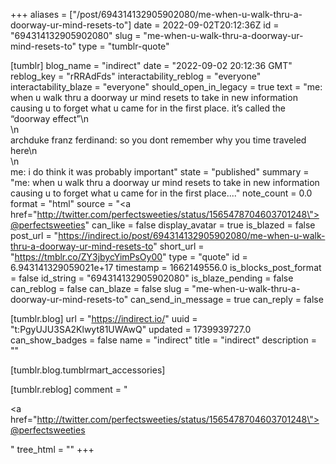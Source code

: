+++
aliases = ["/post/694314132905902080/me-when-u-walk-thru-a-doorway-ur-mind-resets-to"]
date = 2022-09-02T20:12:36Z
id = "694314132905902080"
slug = "me-when-u-walk-thru-a-doorway-ur-mind-resets-to"
type = "tumblr-quote"

[tumblr]
blog_name = "indirect"
date = "2022-09-02 20:12:36 GMT"
reblog_key = "rRRAdFds"
interactability_reblog = "everyone"
interactability_blaze = "everyone"
should_open_in_legacy = true
text = "me: when u walk thru a doorway ur mind resets to take in new information causing u to forget what u came for in the first place. it’s called the “doorway effect”\n<br/>\n<br/>archduke franz ferdinand: so you dont remember why you time traveled here\n<br/>\n<br/>me: i do think it was probably important"
state = "published"
summary = "me: when u walk thru a doorway ur mind resets to take in new information causing u to forget what u came for in the first place...."
note_count = 0.0
format = "html"
source = "<a href=\"http://twitter.com/perfectsweeties/status/1565478704603701248\">@perfectsweeties</a>"
can_like = false
display_avatar = true
is_blazed = false
post_url = "https://indirect.io/post/694314132905902080/me-when-u-walk-thru-a-doorway-ur-mind-resets-to"
short_url = "https://tmblr.co/ZY3jbycYimPsOy00"
type = "quote"
id = 6.943141329059021e+17
timestamp = 1662149556.0
is_blocks_post_format = false
id_string = "694314132905902080"
is_blaze_pending = false
can_reblog = false
can_blaze = false
slug = "me-when-u-walk-thru-a-doorway-ur-mind-resets-to"
can_send_in_message = true
can_reply = false

[tumblr.blog]
url = "https://indirect.io/"
uuid = "t:PgyUJU3SA2Klwyt81UWAwQ"
updated = 1739939727.0
can_show_badges = false
name = "indirect"
title = "indirect"
description = ""

[tumblr.blog.tumblrmart_accessories]

[tumblr.reblog]
comment = "<p><a href=\"http://twitter.com/perfectsweeties/status/1565478704603701248\">@perfectsweeties</a></p>"
tree_html = ""
+++
